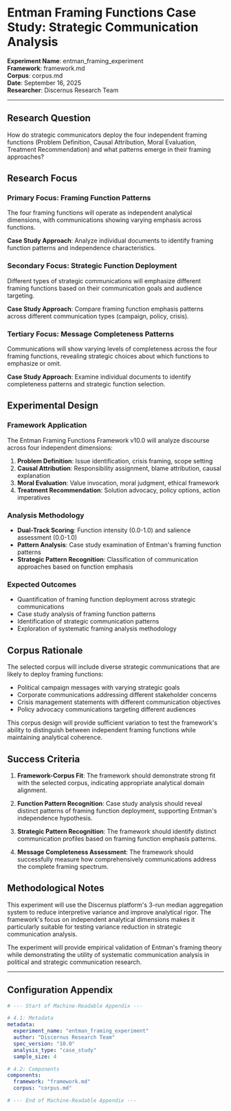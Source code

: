 # Entman Framing Functions Case Study: Strategic Communication Analysis

**Experiment Name**: entman_framing_experiment  
**Framework**: framework.md  
**Corpus**: corpus.md  
**Date**: September 16, 2025  
**Researcher**: Discernus Research Team  

---

## Research Question

How do strategic communicators deploy the four independent framing functions (Problem Definition, Causal Attribution, Moral Evaluation, Treatment Recommendation) and what patterns emerge in their framing approaches?

## Research Focus

### Primary Focus: Framing Function Patterns
The four framing functions will operate as independent analytical dimensions, with communications showing varying emphasis across functions.

**Case Study Approach**: Analyze individual documents to identify framing function patterns and independence characteristics.

### Secondary Focus: Strategic Function Deployment
Different types of strategic communications will emphasize different framing functions based on their communication goals and audience targeting.

**Case Study Approach**: Compare framing function emphasis patterns across different communication types (campaign, policy, crisis).

### Tertiary Focus: Message Completeness Patterns
Communications will show varying levels of completeness across the four framing functions, revealing strategic choices about which functions to emphasize or omit.

**Case Study Approach**: Examine individual documents to identify completeness patterns and strategic function selection.

## Experimental Design

### Framework Application
The Entman Framing Functions Framework v10.0 will analyze discourse across four independent dimensions:
1. **Problem Definition**: Issue identification, crisis framing, scope setting
2. **Causal Attribution**: Responsibility assignment, blame attribution, causal explanation
3. **Moral Evaluation**: Value invocation, moral judgment, ethical framework
4. **Treatment Recommendation**: Solution advocacy, policy options, action imperatives

### Analysis Methodology
- **Dual-Track Scoring**: Function intensity (0.0-1.0) and salience assessment (0.0-1.0)
- **Pattern Analysis**: Case study examination of Entman's framing function patterns
- **Strategic Pattern Recognition**: Classification of communication approaches based on function emphasis

### Expected Outcomes
- Quantification of framing function deployment across strategic communications
- Case study analysis of framing function patterns
- Identification of strategic communication patterns
- Exploration of systematic framing analysis methodology

## Corpus Rationale

The selected corpus will include diverse strategic communications that are likely to deploy framing functions:
- Political campaign messages with varying strategic goals
- Corporate communications addressing different stakeholder concerns
- Crisis management statements with different communication objectives
- Policy advocacy communications targeting different audiences

This corpus design will provide sufficient variation to test the framework's ability to distinguish between independent framing functions while maintaining analytical coherence.

## Success Criteria

1. **Framework-Corpus Fit**: The framework should demonstrate strong fit with the selected corpus, indicating appropriate analytical domain alignment.

2. **Function Pattern Recognition**: Case study analysis should reveal distinct patterns of framing function deployment, supporting Entman's independence hypothesis.

3. **Strategic Pattern Recognition**: The framework should identify distinct communication profiles based on framing function emphasis patterns.

4. **Message Completeness Assessment**: The framework should successfully measure how comprehensively communications address the complete framing spectrum.

## Methodological Notes

This experiment will use the Discernus platform's 3-run median aggregation system to reduce interpretive variance and improve analytical rigor. The framework's focus on independent analytical dimensions makes it particularly suitable for testing variance reduction in strategic communication analysis.

The experiment will provide empirical validation of Entman's framing theory while demonstrating the utility of systematic communication analysis in political and strategic communication research.

---

## Configuration Appendix

```yaml
# --- Start of Machine-Readable Appendix ---

# 4.1: Metadata
metadata:
  experiment_name: "entman_framing_experiment"
  author: "Discernus Research Team"
  spec_version: "10.0"
  analysis_type: "case_study"
  sample_size: 4

# 4.2: Components
components:
  framework: "framework.md"
  corpus: "corpus.md"

# --- End of Machine-Readable Appendix ---
```
